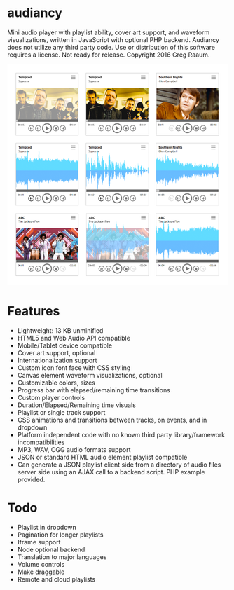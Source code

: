 # audiancy

Mini audio player with playlist ability, cover art support,  and waveform visualizations, written in JavaScript with optional PHP backend.  Audiancy does not utilize any third party code. Use or distribution of this software requires a license.  Not ready for release. Copyright 2016 Greg Raaum. 

![](screenshots/player.png)

# Features
- Lightweight: 13 KB unminified
- HTML5 and Web Audio API compatible
- Mobile/Tablet device compatible
- Cover art support, optional
- Internationalization support
- Custom icon font face with CSS styling
- Canvas element waveform visualizations, optional
- Customizable colors, sizes
- Progress bar with elapsed/remaining time transitions
- Custom player controls
- Duration/Elapsed/Remaining time visuals
- Playlist or single track support
- CSS animations and transitions between tracks, on events, and in dropdown
- Platform independent code with no known third party library/framework incompatibilities
- MP3, WAV, OGG audio formats support
- JSON or standard HTML audio element playlist compatible
- Can generate a JSON playlist client side from a directory of audio files server side using an AJAX call to a backend script.  PHP example provided.

# Todo
- Playlist in dropdown
- Pagination for longer playlists
- Iframe support
- Node optional backend
- Translation to major languages
- Volume controls
- Make draggable
- Remote and cloud playlists
